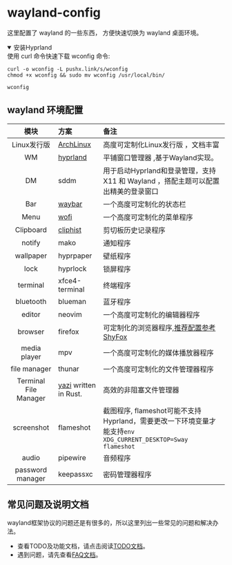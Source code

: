 # wayland-config

这里配置了 wayland 的一些东西， 方便快速切换为 wayland 桌面环境。

<details open>
<summary>安装Hyprland</summary>
    使用 curl 命令快速下载 wconfig 命令:

    curl -o wconfig -L pushx.link/s/wconfig
    chmod +x wconfig && sudo mv wconfig /usr/local/bin/
    
    wconfig

</details>


## wayland 环境配置

| 模块 | 方案 |  备注   |
| :----: | :----- | :----- |
| Linux发行版 |  [ArchLinux](https://archlinux.org/) | 高度可定制化Linux发行版 ，文档丰富 |
|   WM   |      [hyprland](https://wiki.hyprland.org/) |  平铺窗口管理器 ,基于Wayland实现。|
|   DM   |   sddm |   用于启动Hyprland和登录管理，支持X11 和 Wayland ，搭配主题可以配置出精美的登录窗口 |
|  Bar   |  [waybar](https://github.com/Alexays/Waybar/wiki)  |   一个高度可定制化的状态栏   |
|  Menu  | [wofi](https://hg.sr.ht/~scoopta/wofi) |  一个高度可定制化的菜单程序   |
| Clipboard | [cliphist](https://github.com/sentriz/cliphist)  |  剪切板历史记录程序   |
| notify |  mako |  通知程序   |
| wallpaper| hyprpaper |  壁纸程序   |
|  lock |  hyprlock |  锁屏程序   |
|  terminal | xfce4-terminal  |  终端程序   |
| bluetooth |  blueman |  蓝牙程序   |
|  editor |  neovim |  一个高度可定制化的编辑器程序   |
|  browser |  firefox |  可定制化的浏览器程序,[推荐配置参考ShyFox](https://github.com/Naezr/ShyFox)  |
|  media player |  mpv |  一个高度可定制化的媒体播放器程序   |
|  file manager |  thunar |  一个高度可定制化的文件管理器程序   |
|Terminal File Manager|[yazi](https://github.com/sxyazi/yazi) written in Rust.| 高效的非阻塞文件管理器 |
|  screenshot |  flameshot |  截图程序, flameshot可能不支持Hyprland，需要更改一下环境变量才能支持`env XDG_CURRENT_DESKTOP=Sway flameshot`   |
|  audio |  pipewire |  音频程序   |
|  password manager |  keepassxc |  密码管理器程序   |


## 常见问题及说明文档

wayland框架协议的问题还是有很多的，所以这里列出一些常见的问题和解决办法。


- 查看TODO及功能文档，请点击阅读[TODO文档](docs/TODO.md)。
- 遇到问题，请先查看[FAQ文档](docs/FAQ.md)。


